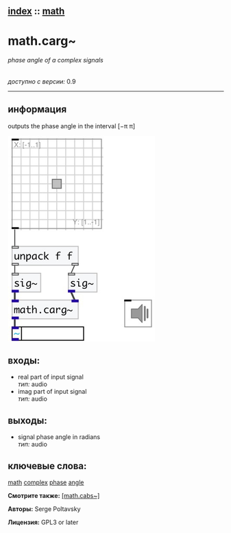 [index](index.html) :: [math](category_math.html)
---

# math.carg~

###### phase angle of a complex signals

*доступно с версии:* 0.9

---


## информация
outputs the phase angle in the interval [−π π]


[![example](../examples/img/math.carg~.jpg)](../examples/pd/math.carg~.pd)









## входы:

* real part of input signal<br>
_тип:_ audio
* imag part of input signal<br>
_тип:_ audio



## выходы:

* signal phase angle in radians<br>
_тип:_ audio



## ключевые слова:

[math](keywords/math.html)
[complex](keywords/complex.html)
[phase](keywords/phase.html)
[angle](keywords/angle.html)



**Смотрите также:**
[\[math.cabs~\]](math.cabs~.html)




**Авторы:** Serge Poltavsky




**Лицензия:** GPL3 or later






